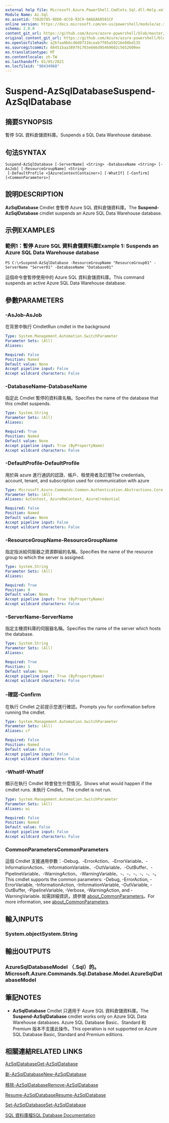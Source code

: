 ```yaml
---
external help file: Microsoft.Azure.PowerShell.Cmdlets.Sql.dll-Help.xml
Module Name: Az.Sql
ms.assetid: 7302D785-9DD0-4CC0-93C9-9A6EA60591CF
online version: https://docs.microsoft.com/en-us/powershell/module/az.sql/suspend-azsqldatabase
schema: 2.0.0
content_git_url: https://github.com/Azure/azure-powershell/blob/master/src/Sql/Sql/help/Suspend-AzSqlDatabase.md
original_content_git_url: https://github.com/Azure/azure-powershell/blob/master/src/Sql/Sql/help/Suspend-AzSqlDatabase.md
ms.openlocfilehash: a2bfaa0b6cd6d0731bceab7f05a59216e80bd135
ms.sourcegitcommit: 68451baa389791703e666d95469602c5652609ee
ms.translationtype: MT
ms.contentlocale: zh-TW
ms.lasthandoff: 01/05/2021
ms.locfileid: "98434968"
---
```

# <span data-ttu-id="4a258-101">Suspend-AzSqlDatabase</span><span class="sxs-lookup"><span data-stu-id="4a258-101">Suspend-AzSqlDatabase</span></span>

## <span data-ttu-id="4a258-102">摘要</span><span class="sxs-lookup"><span data-stu-id="4a258-102">SYNOPSIS</span></span>
<span data-ttu-id="4a258-103">暫停 SQL 資料倉儲資料庫。</span><span class="sxs-lookup"><span data-stu-id="4a258-103">Suspends a SQL Data Warehouse database.</span></span>

## <span data-ttu-id="4a258-104">句法</span><span class="sxs-lookup"><span data-stu-id="4a258-104">SYNTAX</span></span>

```
Suspend-AzSqlDatabase [-ServerName] <String> -DatabaseName <String> [-AsJob] [-ResourceGroupName] <String>
 [-DefaultProfile <IAzureContextContainer>] [-WhatIf] [-Confirm] [<CommonParameters>]
```

## <span data-ttu-id="4a258-105">說明</span><span class="sxs-lookup"><span data-stu-id="4a258-105">DESCRIPTION</span></span>
<span data-ttu-id="4a258-106">**AzSqlDatabase** Cmdlet 會暫停 Azure SQL 資料倉儲資料庫。</span><span class="sxs-lookup"><span data-stu-id="4a258-106">The **Suspend-AzSqlDatabase** cmdlet suspends an Azure SQL Data Warehouse database.</span></span>

## <span data-ttu-id="4a258-107">示例</span><span class="sxs-lookup"><span data-stu-id="4a258-107">EXAMPLES</span></span>

### <span data-ttu-id="4a258-108">範例1：暫停 Azure SQL 資料倉儲資料庫</span><span class="sxs-lookup"><span data-stu-id="4a258-108">Example 1: Suspends an Azure SQL Data Warehouse database</span></span>
```
PS C:\>Suspend-AzSqlDatabase -ResourceGroupName "ResourceGroup01" -ServerName "Server01" -DatabaseName "Database01"
```

<span data-ttu-id="4a258-109">這個命令會暫停使用中的 Azure SQL 資料倉儲資料庫。</span><span class="sxs-lookup"><span data-stu-id="4a258-109">This command suspends an active Azure SQL Data Warehouse database.</span></span>

## <span data-ttu-id="4a258-110">參數</span><span class="sxs-lookup"><span data-stu-id="4a258-110">PARAMETERS</span></span>

### <span data-ttu-id="4a258-111">-AsJob</span><span class="sxs-lookup"><span data-stu-id="4a258-111">-AsJob</span></span>
<span data-ttu-id="4a258-112">在背景中執行 Cmdlet</span><span class="sxs-lookup"><span data-stu-id="4a258-112">Run cmdlet in the background</span></span>

```yaml
Type: System.Management.Automation.SwitchParameter
Parameter Sets: (All)
Aliases:

Required: False
Position: Named
Default value: None
Accept pipeline input: False
Accept wildcard characters: False
```

### <span data-ttu-id="4a258-113">-DatabaseName</span><span class="sxs-lookup"><span data-stu-id="4a258-113">-DatabaseName</span></span>
<span data-ttu-id="4a258-114">指定此 Cmdlet 暫停的資料庫名稱。</span><span class="sxs-lookup"><span data-stu-id="4a258-114">Specifies the name of the database that this cmdlet suspends.</span></span>

```yaml
Type: System.String
Parameter Sets: (All)
Aliases:

Required: True
Position: Named
Default value: None
Accept pipeline input: True (ByPropertyName)
Accept wildcard characters: False
```

### <span data-ttu-id="4a258-115">-DefaultProfile</span><span class="sxs-lookup"><span data-stu-id="4a258-115">-DefaultProfile</span></span>
<span data-ttu-id="4a258-116">用於與 azure 進行通訊的認證、帳戶、租使用者及訂閱</span><span class="sxs-lookup"><span data-stu-id="4a258-116">The credentials, account, tenant, and subscription used for communication with azure</span></span>

```yaml
Type: Microsoft.Azure.Commands.Common.Authentication.Abstractions.Core.IAzureContextContainer
Parameter Sets: (All)
Aliases: AzContext, AzureRmContext, AzureCredential

Required: False
Position: Named
Default value: None
Accept pipeline input: False
Accept wildcard characters: False
```

### <span data-ttu-id="4a258-117">-ResourceGroupName</span><span class="sxs-lookup"><span data-stu-id="4a258-117">-ResourceGroupName</span></span>
<span data-ttu-id="4a258-118">指定指派給伺服器之資源群組的名稱。</span><span class="sxs-lookup"><span data-stu-id="4a258-118">Specifies the name of the resource group to which the server is assigned.</span></span>

```yaml
Type: System.String
Parameter Sets: (All)
Aliases:

Required: True
Position: 0
Default value: None
Accept pipeline input: True (ByPropertyName)
Accept wildcard characters: False
```

### <span data-ttu-id="4a258-119">-ServerName</span><span class="sxs-lookup"><span data-stu-id="4a258-119">-ServerName</span></span>
<span data-ttu-id="4a258-120">指定主機資料庫的伺服器名稱。</span><span class="sxs-lookup"><span data-stu-id="4a258-120">Specifies the name of the server which hosts the database.</span></span>

```yaml
Type: System.String
Parameter Sets: (All)
Aliases:

Required: True
Position: 1
Default value: None
Accept pipeline input: True (ByPropertyName)
Accept wildcard characters: False
```

### <span data-ttu-id="4a258-121">-確認</span><span class="sxs-lookup"><span data-stu-id="4a258-121">-Confirm</span></span>
<span data-ttu-id="4a258-122">在執行 Cmdlet 之前提示您進行確認。</span><span class="sxs-lookup"><span data-stu-id="4a258-122">Prompts you for confirmation before running the cmdlet.</span></span>

```yaml
Type: System.Management.Automation.SwitchParameter
Parameter Sets: (All)
Aliases: cf

Required: False
Position: Named
Default value: False
Accept pipeline input: False
Accept wildcard characters: False
```

### <span data-ttu-id="4a258-123">-WhatIf</span><span class="sxs-lookup"><span data-stu-id="4a258-123">-WhatIf</span></span>
<span data-ttu-id="4a258-124">顯示在執行 Cmdlet 時會發生什麼情況。</span><span class="sxs-lookup"><span data-stu-id="4a258-124">Shows what would happen if the cmdlet runs.</span></span>
<span data-ttu-id="4a258-125">未執行 Cmdlet。</span><span class="sxs-lookup"><span data-stu-id="4a258-125">The cmdlet is not run.</span></span>

```yaml
Type: System.Management.Automation.SwitchParameter
Parameter Sets: (All)
Aliases: wi

Required: False
Position: Named
Default value: False
Accept pipeline input: False
Accept wildcard characters: False
```

### <span data-ttu-id="4a258-126">CommonParameters</span><span class="sxs-lookup"><span data-stu-id="4a258-126">CommonParameters</span></span>
<span data-ttu-id="4a258-127">這個 Cmdlet 支援通用參數：-Debug、-ErrorAction、-ErrorVariable、-InformationAction、-InformationVariable、-OutVariable、-OutBuffer、-PipelineVariable、-WarningAction、-WarningVariable、-、-、-、-、-、-。</span><span class="sxs-lookup"><span data-stu-id="4a258-127">This cmdlet supports the common parameters: -Debug, -ErrorAction, -ErrorVariable, -InformationAction, -InformationVariable, -OutVariable, -OutBuffer, -PipelineVariable, -Verbose, -WarningAction, and -WarningVariable.</span></span> <span data-ttu-id="4a258-128">如需詳細資訊，請參閱 [about_CommonParameters](http://go.microsoft.com/fwlink/?LinkID=113216)。</span><span class="sxs-lookup"><span data-stu-id="4a258-128">For more information, see [about_CommonParameters](http://go.microsoft.com/fwlink/?LinkID=113216).</span></span>

## <span data-ttu-id="4a258-129">輸入</span><span class="sxs-lookup"><span data-stu-id="4a258-129">INPUTS</span></span>

### <span data-ttu-id="4a258-130">System.object</span><span class="sxs-lookup"><span data-stu-id="4a258-130">System.String</span></span>

## <span data-ttu-id="4a258-131">輸出</span><span class="sxs-lookup"><span data-stu-id="4a258-131">OUTPUTS</span></span>

### <span data-ttu-id="4a258-132">AzureSqlDatabaseModel （.Sql）的。</span><span class="sxs-lookup"><span data-stu-id="4a258-132">Microsoft.Azure.Commands.Sql.Database.Model.AzureSqlDatabaseModel</span></span>

## <span data-ttu-id="4a258-133">筆記</span><span class="sxs-lookup"><span data-stu-id="4a258-133">NOTES</span></span>
* <span data-ttu-id="4a258-134">**AzSqlDatabase** Cmdlet 只適用于 Azure SQL 資料倉儲資料庫。</span><span class="sxs-lookup"><span data-stu-id="4a258-134">The **Suspend-AzSqlDatabase** cmdlet works only on Azure SQL Data Warehouse databases.</span></span> <span data-ttu-id="4a258-135">Azure SQL Database Basic、Standard 和 Premium 版本不支援此操作。</span><span class="sxs-lookup"><span data-stu-id="4a258-135">This operation is not supported on Azure SQL Database Basic, Standard and Premium editions.</span></span>

## <span data-ttu-id="4a258-136">相關連結</span><span class="sxs-lookup"><span data-stu-id="4a258-136">RELATED LINKS</span></span>

[<span data-ttu-id="4a258-137">AzSqlDatabase</span><span class="sxs-lookup"><span data-stu-id="4a258-137">Get-AzSqlDatabase</span></span>](./Get-AzSqlDatabase.md)

[<span data-ttu-id="4a258-138">新-AzSqlDatabase</span><span class="sxs-lookup"><span data-stu-id="4a258-138">New-AzSqlDatabase</span></span>](./New-AzSqlDatabase.md)

[<span data-ttu-id="4a258-139">移除-AzSqlDatabase</span><span class="sxs-lookup"><span data-stu-id="4a258-139">Remove-AzSqlDatabase</span></span>](./Remove-AzSqlDatabase.md)

[<span data-ttu-id="4a258-140">Resume-AzSqlDatabase</span><span class="sxs-lookup"><span data-stu-id="4a258-140">Resume-AzSqlDatabase</span></span>](./Resume-AzSqlDatabase.md)

[<span data-ttu-id="4a258-141">Set-AzSqlDatabase</span><span class="sxs-lookup"><span data-stu-id="4a258-141">Set-AzSqlDatabase</span></span>](./Set-AzSqlDatabase.md)

[<span data-ttu-id="4a258-142">SQL 資料庫檔</span><span class="sxs-lookup"><span data-stu-id="4a258-142">SQL Database Documentation</span></span>](https://docs.microsoft.com/azure/sql-database/)


